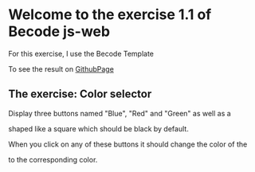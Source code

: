 # Welcome to the exercise 1.1 of Becode js-web

For this exercise, I use the Becode Template

To see the result on [GithubPage](https://nadtr.github.io/js-web-1.1/)



## The exercise: **Color selector**

Display three buttons named "Blue", "Red" and "Green" as well as a <div> shaped like a square which should be black by default.

When you click on any of these buttons it should change the color of the <div> to the corresponding color.
